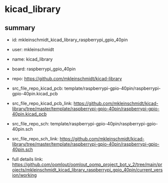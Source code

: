 # kicad_library
 
## summary 
* id: mkleinschmidt_kicad_library_raspberrypi_gpio_40pin
* user: mkleinschmidt
* name: kicad_library
* board: raspberrypi_gpio_40pin
* repo: https://github.com/mkleinschmidt/kicad-library
* src_file_repo_kicad_pcb: template/raspberrypi-gpio-40pin/raspberrypi-gpio-40pin.kicad_pcb
* src_file_repo_kicad_pcb_link: https://github.com/mkleinschmidt/kicad-library/tree/master/template/raspberrypi-gpio-40pin/raspberrypi-gpio-40pin.kicad_pcb


* src_file_repo_sch: template/raspberrypi-gpio-40pin/raspberrypi-gpio-40pin.sch
* src_file_repo_sch_link: https://github.com/mkleinschmidt/kicad-library/tree/master/template/raspberrypi-gpio-40pin/raspberrypi-gpio-40pin.sch
* full details link: https://github.com/oomlout/oomlout_oomp_project_bot_v_2/tree/main/projects/mkleinschmidt_kicad_library_raspberrypi_gpio_40pin/current_version/working  







